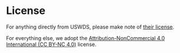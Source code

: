# License

For anything directly from USWDS, please make note of [their license](https://github.com/uswds/uswds/blob/develop/LICENSE.md).

For everything else, we adopt the [Attribution-NonCommercial 4.0 International (CC BY-NC 4.0)](https://creativecommons.org/licenses/by-nc/4.0/legalcode) license.
